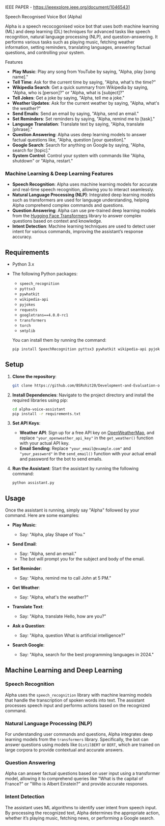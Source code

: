 IEEE PAPER - https://ieeexplore.ieee.org/document/10465431

Speech Recognised Voice Bot (Alpha)

Alpha is a speech recocogonised voice bot that uses both machine learning (ML) and deep learning (DL) techniques for advanced tasks like speech recognition, natural language processing (NLP), and question-answering. It performs various tasks such as playing music, fetching weather information, setting reminders, translating languages, answering factual questions, and controlling your system.

Features

- **Play Music**: Play any song from YouTube by saying, "Alpha, play [song name]."
- **Tell Time**: Ask for the current time by saying, "Alpha, what's the time?"
- **Wikipedia Search**: Get a quick summary from Wikipedia by saying, "Alpha, who is [person]?" or "Alpha, what is [subject]?"
- **Tell Jokes**: Get a joke by saying, "Alpha, tell me a joke."
- **Weather Updates**: Ask for the current weather by saying, "Alpha, what's the weather?"
- **Send Emails**: Send an email by saying, "Alpha, send an email."
- **Set Reminders**: Set reminders by saying, "Alpha, remind me to [task]."
- **Language Translation**: Translate text by saying, "Alpha, translate [phrase]."
- **Question Answering**: Alpha uses deep learning models to answer factual questions like, "Alpha, question [your question]."
- **Google Search**: Search for anything on Google by saying, "Alpha, search for [topic]."
- **System Control**: Control your system with commands like "Alpha, shutdown" or "Alpha, restart."

### Machine Learning & Deep Learning Features

- **Speech Recognition**: Alpha uses machine learning models for accurate and real-time speech recognition, allowing you to interact seamlessly.
- **Natural Language Processing (NLP)**: Integrated deep learning models such as transformers are used for language understanding, helping Alpha comprehend complex commands and questions.
- **Question Answering**: Alpha can use pre-trained deep learning models from the [Hugging Face Transformers](https://huggingface.co/transformers/) library to answer complex questions based on context and knowledge.
- **Intent Detection**: Machine learning techniques are used to detect user intent for various commands, improving the assistant’s response accuracy.
  
## Requirements

- Python 3.x
- The following Python packages:
  - `speech_recognition`
  - `pyttsx3`
  - `pywhatkit`
  - `wikipedia-api`
  - `pyjokes`
  - `requests`
  - `googletrans==4.0.0-rc1`
  - `transformers`
  - `torch`
  - `smtplib`
  
  You can install them by running the command:

  ```bash
  pip install SpeechRecognition pyttsx3 pywhatkit wikipedia-api pyjokes requests googletrans==4.0.0-rc1 transformers torch
  ```

## Setup

1. **Clone the repository**:
   ```bash
   git clone https://github.com/BSRohit20/Development-and-Evaluation-of-Speech-Recogonized-Voice-Bot.git
   ```

2. **Install Dependencies**:
   Navigate to the project directory and install the required libraries using pip:

   ```bash
   cd alpha-voice-assistant
   pip install -r requirements.txt
   ```

3. **Set API Keys**:
   - **Weather API**: Sign up for a free API key on [OpenWeatherMap](https://openweathermap.org/api), and replace `"your_openweather_api_key"` in the `get_weather()` function with your actual API key.
   - **Email Sending**: Replace `"your_email@example.com"` and `"your_password"` in the `send_email()` function with your actual email and password for the bot to send emails.

4. **Run the Assistant**:
   Start the assistant by running the following command:

   ```bash
   python assistant.py
   ```

## Usage

Once the assistant is running, simply say "Alpha" followed by your command. Here are some examples:

- **Play Music**: 
  - Say: "Alpha, play Shape of You."
  
- **Send Email**:
  - Say: "Alpha, send an email."
  - The bot will prompt you for the subject and body of the email.

- **Set Reminder**:
  - Say: "Alpha, remind me to call John at 5 PM."

- **Get Weather**:
  - Say: "Alpha, what's the weather?"

- **Translate Text**:
  - Say: "Alpha, translate Hello, how are you?"

- **Ask a Question**:
  - Say: "Alpha, question What is artificial intelligence?"

- **Search Google**:
  - Say: "Alpha, search for the best programming languages in 2024."

## Machine Learning and Deep Learning

### Speech Recognition
Alpha uses the `speech_recognition` library with machine learning models that handle the transcription of spoken words into text. The assistant processes speech input and performs actions based on the recognized command.

### Natural Language Processing (NLP)
For understanding user commands and questions, Alpha integrates deep learning models from the `transformers` library. Specifically, the bot can answer questions using models like `DistilBERT` or `BERT`, which are trained on large corpora to provide contextual and accurate answers.

### Question Answering
Alpha can answer factual questions based on user input using a transformer model, allowing it to comprehend queries like "What is the capital of France?" or "Who is Albert Einstein?" and provide accurate responses.

### Intent Detection
The assistant uses ML algorithms to identify user intent from speech input. By processing the recognized text, Alpha determines the appropriate action, whether it’s playing music, fetching news, or performing a Google search.

